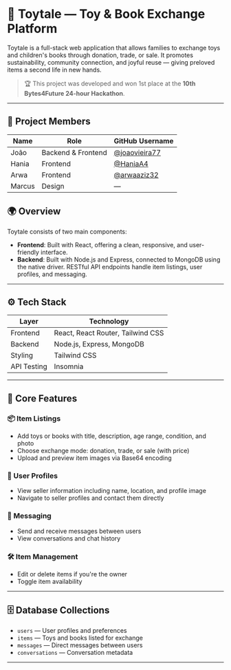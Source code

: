 # 🧸 Toytale — Toy & Book Exchange Platform

Toytale is a full-stack web application that allows families to exchange toys and children's books through donation, trade, or sale. It promotes sustainability, community connection, and joyful reuse — giving preloved items a second life in new hands.

> 🏆 This project was developed and won 1st place at the **10th Bytes4Future 24-hour Hackathon**.

---
## 👥 Project Members

| Name   | Role                        | GitHub Username                          |
|--------|-----------------------------|-------------------------------------------|
| João   | Backend & Frontend          | [@joaovieira77](https://github.com/joaovieira77) |
| Hania  | Frontend                    | [@HaniaA4](https://github.com/HaniaA4)           |
| Arwa   | Frontend                    | [@arwaaziz32](https://github.com/arwaaziz32)     |
| Marcus | Design                      | —                                         |

## 🌍 Overview

Toytale consists of two main components:

- **Frontend**: Built with React, offering a clean, responsive, and user-friendly interface.
- **Backend**: Built with Node.js and Express, connected to MongoDB using the native driver. RESTful API endpoints handle item listings, user profiles, and messaging.

---

## ⚙️ Tech Stack

| Layer        | Technology                            |
|--------------|----------------------------------------|
| Frontend     | React, React Router, Tailwind CSS      |
| Backend      | Node.js, Express, MongoDB              |
| Styling      | Tailwind CSS                           |
| API Testing  | Insomnia                               |

---

## 🧩 Core Features

### 📦 Item Listings

- Add toys or books with title, description, age range, condition, and photo
- Choose exchange mode: donation, trade, or sale (with price)
- Upload and preview item images via Base64 encoding

### 👤 User Profiles

- View seller information including name, location, and profile image
- Navigate to seller profiles and contact them directly

### 💬 Messaging

- Send and receive messages between users
- View conversations and chat history

### 🛠️ Item Management

- Edit or delete items if you're the owner
- Toggle item availability

---

## 🗄️ Database Collections

- `users` — User profiles and preferences  
- `items` — Toys and books listed for exchange  
- `messages` — Direct messages between users  
- `conversations` — Conversation metadata  

---

